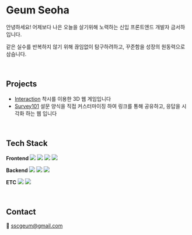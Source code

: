 # Geum Seoha

안녕하세요! 어제보다 나은 오늘을 살기위해 노력하는 신입 프론트엔드 개발자 금서하 입니다.

같은 실수를 반복하지 않기 위해 끊임없이 탐구하려하고, 꾸준함을 성장의 원동력으로 삼슴니다.

<br>

## Projects

- [Interaction](https://github.com/seohag/interaction) 착시를 이용한 3D 웹 게임입니다
- [Survey101](https://github.com/seohag/survey101-client) 설문 양식을 직접 커스터마이징 하여 링크를 통해 공유하고, 응답을 시각화 하는 웹 입니다

<br>

## Tech Stack

**Frontend**  ![](https://img.shields.io/badge/JavaScript-F7DF1E?style=flat-square&logo=JavaScript&logoColor=white)
![](https://img.shields.io/badge/React-61DAFB?style=flat-square&logo=React&logoColor=white)
![](https://img.shields.io/badge/Three.js-000000?style=flat-square&logo=threedotjs&logoColor=white)
![](https://img.shields.io/badge/zustand-%2320232a.svg?style=flat-square&logo=react&logoColor=white)

**Backend** ![](https://img.shields.io/badge/node.js-6DA55F?style=flat-square&logo=node.js&logoColor=white)
![](https://img.shields.io/badge/express.js-%23404d59.svg?style=flat-square&logo=express&logoColor=%2361DAFB)
![](https://img.shields.io/badge/MongoDB%20&%20Mongoose-%234ea94b.svg?style=flat-square&logo=mongodb&logoColor=white)


**ETC** ![](https://img.shields.io/badge/github-181717?style=for-the-badge&logo=github&logoColor=white)
![](https://img.shields.io/badge/git-F05032?style=for-the-badge&logo=git&logoColor=white)

<br>

## Contact

📧 sscgeum@gmail.com


